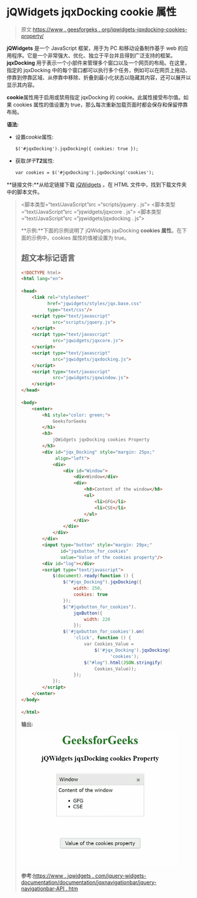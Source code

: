 # jQWidgets jqxDocking cookie 属性

> 原文:[https://www . geesforgeks . org/jqwidgets-jqxdocking-cookies-property/](https://www.geeksforgeeks.org/jqwidgets-jqxdocking-cookies-property/)

**jQWidgets** 是一个 JavaScript 框架，用于为 PC 和移动设备制作基于 web 的应用程序。它是一个非常强大、优化、独立于平台并且得到广泛支持的框架。 **jqxDocking** 用于表示一个小部件来管理多个窗口以及一个网页的布局。在这里，指定的 jqxDocking 中的每个窗口都可以执行多个任务，例如可以在网页上拖动、停靠到停靠区域、从停靠中移除、折叠到最小化状态以隐藏其内容，还可以展开以显示其内容。

**cookie**属性用于启用或禁用指定 jqxDocking 的 cookie。此属性接受布尔值。如果 cookies 属性的值设置为 true，那么每次重新加载页面时都会保存和保留停靠布局。

**语法:**

*   设置*cookie*属性:

    ```html
    $('#jqxDocking').jqxDocking({ cookies: true });  
    ```

*   获取*饼干**T2***属性:

    ```html
    var cookies = $('#jqxDocking').jqxDocking('cookies');
    ```

**链接文件:**从给定链接下载 [jQWidgets](https://www.jqwidgets.com/download/) 。在 HTML 文件中，找到下载文件夹中的脚本文件。

> <link rel="”stylesheet”" href="”jqwidgets/styles/jqx.base.css”" type="”text/css”">
> <脚本类型=“text/JavaScript”src =“scripts/jquery . js”></脚本>
> <脚本类型=“text/JavaScript”src =“jqwidgets/jqxcore . js”></脚本>
> <脚本类型=“text/JavaScript”src =“jqwidgets/jqxdocking . js”></脚本

**示例:**下面的示例说明了 jQWidgets jqxDocking **cookies 属性**。在下面的示例中，cookies 属性的值被设置为 true。

## 超文本标记语言

```html
<!DOCTYPE html>
<html lang="en">

<head>
    <link rel="stylesheet" 
          href="jqwidgets/styles/jqx.base.css" 
          type="text/css"/>
    <script type="text/javascript" 
            src="scripts/jquery.js">
    </script>
    <script type="text/javascript" 
            src="jqwidgets/jqxcore.js">
    </script>
    <script type="text/javascript" 
            src="jqwidgets/jqxdocking.js">
    </script>
    <script type="text/javascript" 
            src="jqwidgets/jqxwindow.js">
    </script>
</head>

<body>
    <center>
        <h1 style="color: green;">
            GeeksforGeeks
        </h1>
        <h3>
            jQWidgets jqxDocking cookies Property
        </h3>
        <div id="jqx_Docking" style="margin: 25px;" 
             align="left">
            <div>
                <div id="Window">
                    <div>Window</div>
                    <div>
                        <h8>Content of the window</h8>
                        <ul>
                            <li>GFG</li>
                            <li>CSE</li>
                        </ul>
                    </div>
                </div>
            </div>
        </div>
        <input type="button" style="margin: 29px;" 
               id="jqxbutton_for_cookies" 
               value="Value of the cookies property"/>
        <div id="log"></div>
        <script type="text/javascript">
            $(document).ready(function () {
                $("#jqx_Docking").jqxDocking({
                    width: 250,
                    cookies: true
                });
                $("#jqxbutton_for_cookies").
                    jqxButton({
                        width: 220
                    });
                $('#jqxbutton_for_cookies').on(
                    'click', function () {
                        var Cookies_Value = 
                            $('#jqx_Docking').jqxDocking(
                                  'cookies');
                        $("#log").html(JSON.stringify(
                            Cookies_Value));
                    });
            });
        </script>
    </center>
</body>

</html>
```

**输出:**

![](img/3f11170064b1cf4109b7761fa98d7f26.png)

**参考:**[https://www . jqwidgets . com/jquery-widgets-documentation/documentation/jqxnavigationbar/jquery-navigationbar-API . htm](https://www.jqwidgets.com/jquery-widgets-documentation/documentation/jqxdocking/jquery-docking-api.htm)